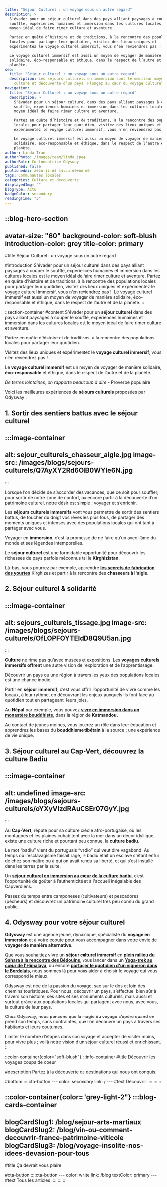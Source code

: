 ```yaml
---
title: "Séjour Culturel : un voyage sous un autre regard"
description: >
  S'évader pour un séjour culturel dans des pays alliant paysages à couper le
  souffle, expériences humaines et immersion dans les cultures locales est le
  moyen idéal de faire rimer culture et aventure.

  Partez en quête d’histoire et de traditions, à la rencontre des populations
  locales pour partager leur quotidien, visitez des lieux uniques et
  expérimentez le voyage culturel immersif, vous n’en reviendrez pas ! 

  Le voyage culturel immersif est aussi un moyen de voyager de manière
  solidaire, éco-responsable et éthique, dans le respect de l’autre et de la
  planète.
seo:
  title: "Séjour culturel : un voyage sous un autre regard"
  description: Les séjours culturels en immersion sont le meilleur moyen d’allier
    culture et découverte d’un pays. Plongez au cœur du voyage culturel.
navigation:
  title: "Séjour Culturel : un voyage sous un autre regard"
  description: >
    S'évader pour un séjour culturel dans des pays alliant paysages à couper le
    souffle, expériences humaines et immersion dans les cultures locales est le
    moyen idéal de faire rimer culture et aventure.

    Partez en quête d’histoire et de traditions, à la rencontre des populations
    locales pour partager leur quotidien, visitez des lieux uniques et
    expérimentez le voyage culturel immersif, vous n’en reviendrez pas ! 

    Le voyage culturel immersif est aussi un moyen de voyager de manière
    solidaire, éco-responsable et éthique, dans le respect de l’autre et de la
    planète.
author: Linda Tran
authorPhoto: /images/team/linda.jpeg
authorRole: Co-fondatrice Odysway
published: false
publishedAt: 2020-11-05 14:44:00+00:00
tags: Communautés locales
categories: Culture et decouverte
displayedImg: ""
blogType: Actu
badgeColor: secondary
readingTime: "3"
---
```


::blog-hero-section
---
avatar-size: "60"
background-color: soft-blush
introduction-color: grey
title-color: primary
---
#title
Séjour Culturel : un voyage sous un autre regard

#introduction
S'évader pour un séjour culturel dans des pays alliant paysages à couper le souffle, expériences humaines et immersion dans les cultures locales est le moyen idéal de faire rimer culture et aventure.
Partez en quête d’histoire et de traditions, à la rencontre des populations locales pour partager leur quotidien, visitez des lieux uniques et expérimentez le voyage culturel immersif, vous n’en reviendrez pas ! 
Le voyage culturel immersif est aussi un moyen de voyager de manière solidaire, éco-responsable et éthique, dans le respect de l’autre et de la planète.
::

::section-container
#content
S'évader pour un **séjour culturel** dans des pays alliant paysages à couper le souffle, expériences humaines et immersion dans les cultures locales est le moyen idéal de faire rimer culture et aventure.

Partez en quête d’histoire et de traditions, à la rencontre des populations locales pour partager leur quotidien.

Visitez des lieux uniques et expérimentez le **voyage culturel immersif**, vous n’en reviendrez pas !

Le **voyage culturel immersif** est un moyen de voyager de manière solidaire, **éco-responsable** et éthique, dans le respect de l’autre et de la planète.

*De terres lointaines, on rapporte beaucoup à dire* - Proverbe populaire

Voici les meilleures expériences de **séjours culturels** proposées par Odysway :

## **1. Sortir des sentiers battus avec le séjour culturel**

  :::image-container
  ---
  alt: sejour_culturels_chasseur_aigle.jpg
  image-src: /images/blogs/sejours-culturels/Q7AyXY2Rd6OlB0WYIe6N.jpg
  ---
  :::

Lorsque l’on décide de s’accorder des vacances, que ce soit pour souffler, pour sortir de notre zone de confort, ou encore partir à la découverte d’un patrimoine culturel, notre désir est simple : voyager et s’enrichir.

Les **séjours culturels immersifs** vont vous permettre de sortir des sentiers battus, de toucher du doigt vos rêves les plus fous, de partager des moments uniques et intenses avec des populations locales qui ont tant à partager avec vous.

Voyager en **immersion**, c’est la promesse de ne faire qu’un avec l’âme du monde et ses légendes intemporelles. 

Le **séjour culturel** est une formidable opportunité pour découvrir les richesses de pays parfois méconnus tel le **Kirghizistan**.

Là-bas, vous pourrez par exemple, apprendre [**les secrets de** **fabrication des yourtes**](https://odysway.com/voyages/immersion-steppes-kirghizistan?utm_source=SEO\&utm_medium=BlogPost\&utm_campaign=sejourculturel) Kirghizes et partir à la rencontre des **chasseurs à l'aigle**. 

## 2. Séjour culturel & solidarité

  :::image-container
  ---
  alt: sejours_culturels_tissage.jpg
  image-src: /images/blogs/sejours-culturels/OfLOPFOYTEIdD8Q9U5an.jpg
  ---
  :::

**Culture** ne rime pas qu’avec musées et expositions. Les **voyages culturels immersifs offrent** une autre vision de l’exploration et de l’apprentissage.

Découvrir un pays ou une région à travers les yeux des populations locales est une chance inouïe.

Partir en **séjour** **immersif**, c’est vous offrir l’opportunité de vivre comme les locaux, à leur rythme, en découvrant les enjeux auxquels ils font face au quotidien tout en partageant  leurs joies.

Au **Népal** par exemple, vous pouvez [**vivre en immersion dans un monastère bouddhiste**](https://odysway.com/voyages/immersion-ecole-bouddhiste-nepal?utm_source=SEO\&utm_medium=BlogPost\&utm_campaign=sejourculturel), dans la région de **Katmandou.**

Au contact de jeunes moines, vous jouerez un rôle dans leur éducation et apprendrez les bases du **bouddhisme tibétain** à la source ; une expérience de vie unique.

## 3. Séjour culturel au Cap-Vert, découvrez la culture Badiu

  :::image-container
  ---
  alt: undefined
  image-src: /images/blogs/sejours-culturels/oYXyVlzdRAuCSEr07GyY.jpg
  ---
  :::

Au **Cap-Vert**, réputé pour sa culture créole afro-portugaise, où les montagnes et les plaines cohabitent avec la mer dans un décor idyllique, existe une culture riche et pourtant peu connue, la **culture badiu**.

Le mot “badiu” vient du portuguais “vadio” qui veut dire vagabond. Au temps où l'esclavagisme faisait rage, le badiu était un esclave s'étant enfui de chez son maître ou à qui on avait rendu sa liberté, et qui s’est installé dans les terres par la suite.

Un [**séjour culturel en immersion au cœur de la culture badiu**](https://odysway.com/voyages/immersion-cap-vert?utm_source=SEO\&utm_medium=BlogPost\&utm_campaign=sejourculturel), c’est l’opportunité de goûter à l’authenticité et à l'accueil inégalable des Capverdiens.

Passez du temps entre camponeses (cultivateurs) et pescadores (pêcheurs) et découvrez un patrimoine culturel très peu connu du grand public.

## 4. Odysway pour votre séjour culturel

**Odysway** est une agence jeune, dynamique, spécialiste du **voyage en immersion** et à votre écoute pour vous accompagner dans votre envie de **voyager de manière alternative.**

Que vous souhaitiez vivre un **séjour culturel immersif** en [**plein milieu du Sahara à la rencontre des Bédouins**](https://odysway.com/voyages/marche-silencieuse-sahara?utm_source=SEO\&utm_medium=BlogPost\&utm_campaign=sejourculturel), vous lancer dans un [**Yoga-trek au cœur de l'Himalaya**](https://odysway.com/voyages/yoga-trek-himalaya?utm_source=SEO\&utm_medium=BlogPost\&utm_campaign=sejourculturel), ou encore [**partager le quotidien d'un vigneron dans le Bordelais**](https://odysway.com/voyages/sejour-oenologie-vignoble-bordeaux?utm_source=SEO\&utm_medium=BlogPost\&utm_campaign=sejourculturel), nous sommes là pour vous aider à choisir le voyage qui vous correspond le mieux.

Odysway est née de la passion du voyage, sac sur le dos et loin des chemins touristiques. Pour nous, découvrir un pays, s’effectue  bien sûr à travers son histoire, ses sites et ses monuments culturels, mais aussi et surtout grâce aux populations locales qui partagent avec nous, avec vous, la culture de leur pays.

Chez Odysway, nous pensons que la magie du voyage s’opère quand on prend son temps, sans contraintes, que l’on découvre un pays à travers ses habitants et leurs coutumes.

Limiter le nombre d’étapes dans son voyage et accepter de visiter moins, pour vivre plus ; voilà notre vision d’un séjour culturel réussi et enrichissant.
::

::color-container{color="soft-blush"}
  :::info-container
  #title
  Découvrir les voyages coups de coeur
  
  #description
  Partez à la découverte de destinations qui nous ont conquis.
  
  #bottom
    ::::cta-button
    ---
    color: secondary
    link: /
    ---
    #text
    Découvrir
    ::::
  :::
::

::color-container{color="grey-light-2"}
  :::blog-cards-container
  ---
  blogCardSlug1: /blog/sejour-arts-martiaux
  blogCardSlug2: /blog/vin-ou-comment-decouvrir-france-patrimoine-viticole
  blogCardSlug3: /blog/voyage-insolite-nos-idees-devasion-pour-tous
  ---
  #title
  Ça devrait vous plaire
  
  #cta-button
    ::::cta-button
    ---
    color: white
    link: /blog
    textColor: primary
    ---
    #text
    Tous les articles
    ::::
  :::
::
